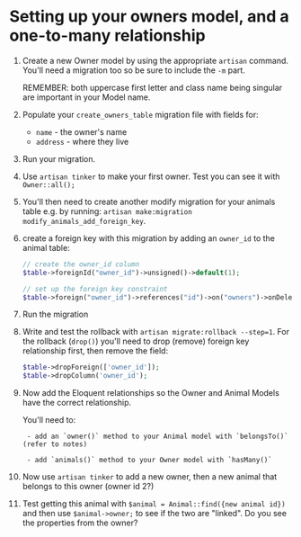 # Setting up your owners model, and a one-to-many relationship

1. Create a new Owner model by using the appropriate `artisan` command. You'll need a migration too so be sure to include the `-m` part.

    REMEMBER: both uppercase first letter and class name being singular are important in your Model name.

1. Populate your `create_owners_table` migration file with fields for:
    - `name` - the owner's name
    - `address` - where they live

1. Run your migration.

1. Use `artisan tinker` to make your first owner. Test you can see it with `Owner::all();`

1. You'll then need to create another modify migration for your animals table e.g. by running:
    `artisan make:migration modify_animals_add_foreign_key`.

1. create a foreign key with this migration by adding an `owner_id` to the animal table:
    ```php
    // create the owner_id column
    $table->foreignId("owner_id")->unsigned()->default(1);

    // set up the foreign key constraint
    $table->foreign("owner_id")->references("id")->on("owners")->onDelete("cascade");
    ```

1. Run the migration

1. Write and test the rollback with `artisan migrate:rollback --step=1`. For the rollback (`drop()`) you'll need to drop (remove) foreign key relationship first, then remove the field:
    ```php
    $table->dropForeign(['owner_id']);
    $table->dropColumn('owner_id');
    ```

1. Now add the Eloquent relationships so the Owner and Animal Models have the correct relationship.

    You'll need to:

        - add an `owner()` method to your Animal model with `belongsTo()` (refer to notes)

        - add `animals()` method to your Owner model with `hasMany()`

1. Now use `artisan tinker` to add a new owner, then a new animal that belongs to this owner (owner id 2?)

1. Test getting this animal with `$animal = Animal::find({new animal id})` and then use `$animal->owner;` to see if the two are "linked". Do you see the properties from the owner?